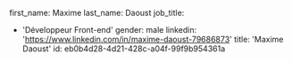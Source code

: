 first_name: Maxime
last_name: Daoust
job_title:
  - 'Développeur Front-end'
gender: male
linkedin: 'https://www.linkedin.com/in/maxime-daoust-79686873'
title: 'Maxime Daoust'
id: eb0b4d28-4d21-428c-a04f-99f9b954361a
